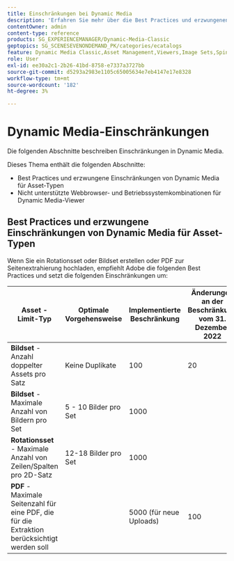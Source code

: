 ```yaml
---
title: Einschränkungen bei Dynamic Media
description: 'Erfahren Sie mehr über die Best Practices und erzwungenen Einschränkungen beim Erstellen eines Bildsets oder eines Rotationssets oder beim Hochladen einer PDF. Erfahren Sie auch mehr über nicht unterstützte Webbrowser- und Betriebssystemkombinationen für Dynamic Media-Viewer. '
contentOwner: admin
content-type: reference
products: SG_EXPERIENCEMANAGER/Dynamic-Media-Classic
geptopics: SG_SCENESEVENONDEMAND_PK/categories/ecatalogs
feature: Dynamic Media Classic,Asset Management,Viewers,Image Sets,Spin Sets,eCatalog
role: User
exl-id: ee30a2c1-2b26-41bd-8758-e7337a3727bb
source-git-commit: d5293a2983e1105c65005634e7eb4147e17e8328
workflow-type: tm+mt
source-wordcount: '182'
ht-degree: 3%

---
```


# Dynamic Media-Einschränkungen

Die folgenden Abschnitte beschreiben Einschränkungen in Dynamic Media.

Dieses Thema enthält die folgenden Abschnitte:

* Best Practices und erzwungene Einschränkungen von Dynamic Media für Asset-Typen
* Nicht unterstützte Webbrowser- und Betriebssystemkombinationen für Dynamic Media-Viewer

## Best Practices und erzwungene Einschränkungen von Dynamic Media für Asset-Typen

Wenn Sie ein Rotationsset oder Bildset erstellen oder PDF zur Seitenextrahierung hochladen, empfiehlt Adobe die folgenden Best Practices und setzt die folgenden Einschränkungen um:

<!-- | **Image** - Number of Smart Crops per image | 5 | 100 |  | -->

| Asset - Limit-Typ | Optimale Vorgehensweise | Implementierte Beschränkung | Änderungen an der Beschränkung vom 31. Dezember 2022 |
| --- | --- | --- | --- |
| **Bildset** - Anzahl doppelter Assets pro Satz | Keine Duplikate | 100 | 20 |
| **Bildset** - Maximale Anzahl von Bildern pro Set | 5 - 10 Bilder pro Set | 1000 |
| **Rotationsset** - Maximale Anzahl von Zeilen/Spalten pro 2D-Satz | 12-18 Bilder pro Set | 1000 |
| **PDF** - Maximale Seitenzahl für eine PDF, die für die Extraktion berücksichtigt werden soll |  | 5000 (für neue Uploads) | 100 |

<!-- ## Unsupported web browser and operating system combinations for Dynamic Media Viewers

Dynamic Media Viewers do not support following combinations of web browser and operating system.

* Internet Explorer 11 + Windows 7
* Internet Explorer 11 + Windows 8.1
* Internet Explorer 11 + Windows Phone 8.1
* Internet Explorer 11 + Windows Phone 8.1 Update
* Safari 6 + iOS 6.0.1
* Safari 7 + iOS 7.1
* Safari 7 + macOS X 10.9 Mavericks
* Safari 8 + iOS 8.4
* Safari 8 + macOS X 10.10 Yosemite -->


